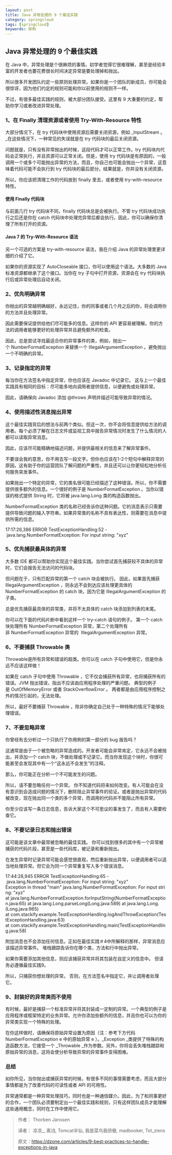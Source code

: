 ```yaml
---
layout: post
title: Java 异常处理的 9 个最佳实践
category: springcloud
tags: [springcloud]
keywords: 架构
---
```


 

## Java 异常处理的 9 个最佳实践


在 Java 中，异常处理是个很麻烦的事情。初学者觉得它很难理解，甚至是经验丰富的开发者也要花费很长时间决定异常是要处理掉和抛出。

所以很多开发团队约定一些原则处理异常。如果你是一个团队的新成员，你可能会很惊讶，因为他们约定的规则可能和你以前使用的规则不一样。

不过，有很多最佳实践的规则，被大部分团队接受。这里有 9 大重要的约定，帮助你学习或者改进异常处理。

### **1、在 Finally 清理资源或者使用 Try-With-Resource 特性**

大部分情况下，在 try 代码块中使用资源后需要关闭资源，例如 _InputStream 。_在这些情况下，一种常见的失误就是在 try 代码块的最后关闭资源。

问题就是，只有没有异常抛出的时候，这段代码才可以正常工作。try 代码块内代码会正常执行，并且资源可以正常关闭。但是，使用 try 代码块是有原因的，一般调用一个或多个可能抛出异常的方法，而且，你自己也可能会抛出一个异常，这意味着代码可能不会执行到 try 代码块的最后部分。结果就是，你并没有关闭资源。

所以，你应该把清理工作的代码放到 finally 里去，或者使用 try-with-resource 特性。

#### 使用 Finally 代码块

与前面几行 try 代码块不同，finally 代码块总是会被执行。不管 try 代码块成功执行之后还是你在 catch 代码块中处理完异常后都会执行。因此，你可以确保你清理了所有打开的资源。

#### Java 7 的 Try-With-Resource 语法

另一个可选的方案是 try-with-resource 语法，我在介绍 Java 的异常处理里更详细的介绍了它。

如果你的资源实现了 AutoCloseable 接口，你可以使用这个语法。大多数的 Java 标准资源都继承了这个接口。当你在 try 子句中打开资源，资源会在 try 代码块执行后或异常处理后自动关闭。

### **2、优先明确异常**

你抛出的异常越明确越好，永远记住，你的同事或者几个月之后的你，将会调用你的方法并且处理异常。

因此需要保证提供给他们尽可能多的信息。这样你的 API 更容易被理解。你的方法的调用者能够更好的处理异常并且避免额外的检查。

因此，总是尝试寻找最适合你的异常事件的类，例如，抛出一个 NumberFormatException 来替换一个 IllegalArgumentException 。避免抛出一个不明确的异常。

### **3、记录指定的异常**

每当你在方法签名中指定异常，你也应该在 Javadoc 中记录它。 这与上一个最佳实践具有相同的目标：尽可能多地向调用者提供信息，以便避免或处理异常。

因此，请确保向 Javadoc 添加 @throws 声明并描述可能导致异常的情况。

### **4、使用描述性消息抛出异常**

这个最佳实践背后的想法与前两个类似。但这一次，你不会将信息提供给方法的调用者。每个必须了解在日志文件或监视工具中报告异常情况时发生了什么情况的人都可以读取异常消息。

因此，应该尽可能精确地描述问题，并提供最相关的信息来了解异常事件。

不要误会我的意思，你不用去写一段文字。但你也应该在1-2个短句中解释异常的原因。这有助于你的运营团队了解问题的严重性，并且还可以让你更轻松地分析任何服务突发事件。

如果抛出一个特定的异常，它的类名很可能已经描述了这种错误。所以，你不需要提供很多额外的信息。一个很好的例子是 NumberFormatException 。当你以错误的格式提供 String 时，它将被 java.lang.Long 类的构造函数抛出。

NumberFormatException 类的名称已经告诉你这种问题。它的消息表示只需要提供导致问题的输入字符串。如果异常类的名称不具有表达性，则需要在消息中提供所需的信息。

17:17:26,386 ERROR TestExceptionHandling:52 - java.lang.NumberFormatException: For input string: "xyz"
### **5、优先捕获最具体的异常**

大多数 IDE 都可以帮助你实现这个最佳实践。当你尝试首先捕获较不具体的异常时，它们会报告无法访问的代码块。

但问题在于，只有匹配异常的第一个 catch 块会被执行。 因此，如果首先捕获 IllegalArgumentException ，则永远不会到达应该处理更具体的 NumberFormatException 的 catch 块，因为它是 IllegalArgumentException 的子类。

总是优先捕获最具体的异常类，并将不太具体的 catch 块添加到列表的末尾。

你可以在下面的代码片断中看到这样一个 try-catch 语句的例子。 第一个 catch 块处理所有 NumberFormatException 异常，第二个处理所有非 NumberFormatException 异常的  IllegalArgumentException 异常。

### **6、不要捕获 Throwable 类**

Throwable是所有异常和错误的超类。你可以在 catch 子句中使用它，但是你永远不应该这样做！

如果在 catch 子句中使用 Throwable ，它不仅会捕获所有异常，也将捕获所有的错误。JVM 抛出错误，指出不应该由应用程序处理的严重问题。 典型的例子是 OutOfMemoryError 或者 StackOverflowError 。 两者都是由应用程序控制之外的情况引起的，无法处理。

所以，最好不要捕获 Throwable ，除非你确定自己处于一种特殊的情况下能够处理错误。

### **7、不要忽略异常**

你曾经有去分析过一个只执行了你用例的第一部分的 bug 报告吗？

这通常是由于一个被忽略的异常造成的。开发者可能会非常肯定，它永远不会被抛出，并添加一个 catch 块，不做处理或不记录它。而当你发现这个块时，你很可能甚至会发现其中有一个“这永远不会发生”的注释。

那么，你可能正在分析一个不可能发生的问题。

所以，请不要忽略任何一个异常。 你不知道代码将来如何改变。有人可能会在没有意识到会造成问题的情况下，删除阻止异常事件的验证。或者是抛出异常的代码被改变，现在抛出同一个类的多个异常，而调用的代码并不能阻止所有异常。

你至少应该写一条日志信息，告诉大家这个不可思议的事发生了，而且有人需要检查它。

### **8、不要记录日志和抛出错误**

这可能是该文章中最常被忽略的最佳实践。 你可以找到很多的其中有一个异常被捕获的代码片段，甚至是一些代码库，被记录和重新抛出。

在发生异常时记录异常可能会感觉很直观，然后重新抛出异常，以便调用者可以适当地处理异常。但它会为同一个异常重复写入多个错误消息。

17:44:28,945 ERROR TestExceptionHandling:65 - java.lang.NumberFormatException: For input string: "xyz"
Exception in thread "main" java.lang.NumberFormatException: For input string: "xyz"
at java.lang.NumberFormatException.forInputString(NumberFormatException.java:65)
at java.lang.Long.parseLong(Long.java:589)
at java.lang.Long.(Long.java:965)
at com.stackify.example.TestExceptionHandling.logAndThrowException(TestExceptionHandling.java:63)
at com.stackify.example.TestExceptionHandling.main(TestExceptionHandling.java:58)

附加消息也不会添加任何信息。正如在最佳实践＃4中所解释的那样，异常消息应该描述异常事件。 堆栈跟踪告诉你在哪个类，方法和行中抛出异常。

如果你需要添加其他信息，则应该捕获异常并将其包装在自定义的信息中。 但请务必遵循最佳实践9。

所以，只捕获你想处理的异常。 否则，在方法签名中指定它，并让调用者处理它。

### **9、封装好的异常类而不使用**

有时候，最好是捕获一个标准异常并将其封装成一定制的异常。一个典型的例子是应用程序或框架特定的业务异常。允许你添加些额外的信息，并且你也可以为你的异常类实现一个特殊的处理。

在你这样做时，请确保将原始异常设置为原因（注：参考下方代码 NumberFormatException e 中的原始异常 e ）。_Exception _类提供了特殊的构造函数方法，它接受一个 _Throwable _作为参数。另外，你将会丢失堆栈跟踪和原始异常的消息，这将会使分析导致异常的异常事件变得困难。

### **总结**

如你所见，当你抛出或捕获异常的时候，有很多不同的事情需要考虑，而且大部分事情都是为了改善代码的可读性或者 API 的可用性。

异常通常都是一种异常处理技巧，同时也是一种通信媒介。因此，为了和同事更好的合作，一个团队必须要制定出一个最佳实践和规则，只有这样团队成员才能理解这些通用概念，同时在工作中使用它。

> 作者： Thorben Janssen
> 
> 译者： 凉凉_, 离诌, Tomcat半仙, 我是菜鸟我骄傲, madbooker, Tot_ziens
> 
> 原文：https://dzone.com/articles/9-best-practices-to-handle-exceptions-in-java


